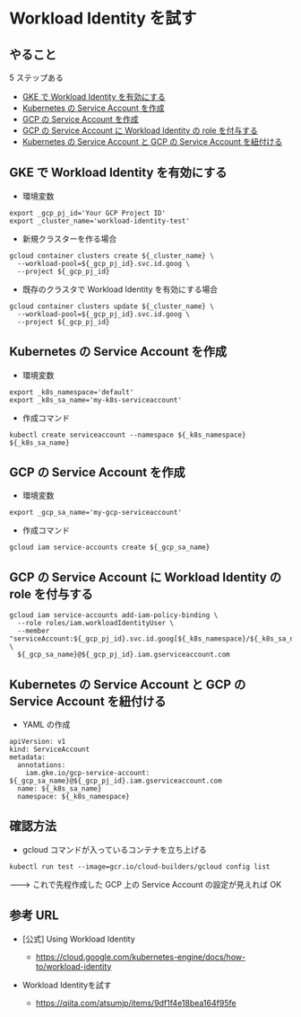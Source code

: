 # Workload Identity を試す

## やること

5 ステップある

+ [GKE で Workload Identity を有効にする](./README.md#gke-で-workload-identity-を有効にする)
+ [Kubernetes の Service Account を作成](./README.md#kubernetes-の-service-account-を作成)
+ [GCP の Service Account を作成](./README.md#gcp-の-service-account-を作成)
+ [GCP の Service Account に Workload Identity の role を付与する](./README.md#gcp-の-service-account-に-workload-identity-の-role-を付与する)
+ [Kubernetes の Service Account と GCP の Service Account を紐付ける](./README.md#kubernetes-の-service-account-と-gcp-の-service-account-を紐付ける)

## GKE で Workload Identity を有効にする

+ 環境変数

```
export _gcp_pj_id='Your GCP Project ID'
export _cluster_name='workload-identity-test'
```

+ 新規クラスターを作る場合

```
gcloud container clusters create ${_cluster_name} \
  --workload-pool=${_gcp_pj_id}.svc.id.goog \
  --project ${_gcp_pj_id}
```

+ 既存のクラスタで Workload Identity を有効にする場合

```
gcloud container clusters update ${_cluster_name} \
  --workload-pool=${_gcp_pj_id}.svc.id.goog \
  --project ${_gcp_pj_id}
```

## Kubernetes の Service Account を作成

+ 環境変数

```
export _k8s_namespace='default'
export _k8s_sa_name='my-k8s-serviceaccount'
```

+ 作成コマンド

```
kubectl create serviceaccount --namespace ${_k8s_namespace} ${_k8s_sa_name}
```

## GCP の Service Account を作成

+ 環境変数

```
export _gcp_sa_name='my-gcp-serviceaccount'
```

+ 作成コマンド

```
gcloud iam service-accounts create ${_gcp_sa_name}
```

## GCP の Service Account に Workload Identity の role を付与する

```
gcloud iam service-accounts add-iam-policy-binding \
  --role roles/iam.workloadIdentityUser \
  --member "serviceAccount:${_gcp_pj_id}.svc.id.goog[${_k8s_namespace}/${_k8s_sa_name}]" \
  ${_gcp_sa_name}@${_gcp_pj_id}.iam.gserviceaccount.com
```

## Kubernetes の Service Account と GCP の Service Account を紐付ける

+ YAML の作成

```
apiVersion: v1
kind: ServiceAccount
metadata:
  annotations:
    iam.gke.io/gcp-service-account: ${_gcp_sa_name}@${_gcp_pj_id}.iam.gserviceaccount.com
  name: ${_k8s_sa_name}
  namespace: ${_k8s_namespace}
```


## 確認方法

+ gcloud コマンドが入っているコンテナを立ち上げる

```
kubectl run test --image=gcr.io/cloud-builders/gcloud config list
```

---> これで先程作成した GCP 上の Service Account の設定が見えれば OK

## 参考 URL

+ [公式] Using Workload Identity
  + https://cloud.google.com/kubernetes-engine/docs/how-to/workload-identity

+ Workload Identityを試す
  + https://qiita.com/atsumjp/items/9df1f4e18bea164f95fe
